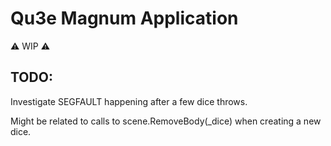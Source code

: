 # Qu3e Magnum Application
:warning: WIP :warning:
## TODO:
  Investigate SEGFAULT happening after a few dice throws.
  
  Might be related to calls to scene.RemoveBody(\_dice) when creating a new dice.
